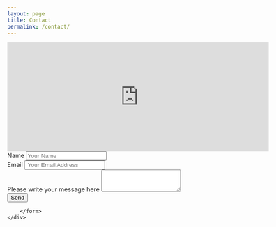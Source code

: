 ```yaml
---
layout: page
title: Contact
permalink: /contact/
---
```




<div class ="col-lg-8 col-sm-8">
	<div class="container-fluid">
		<iframe
		  width="600"
		  height="250"
		  frameborder="0" style="border:0"
		  src="https://www.google.com/maps/embed/v1/place?key=AIzaSyDmOyKpQ4tgIemHFTepmzEFSsgDGP1Rwxs
		    &q=14+Palmers+Rd,+London+E2+0SY,+Storbritannia">
		</iframe>
	</div>
</div>

<div class="contact-form col-xs-12 col-md-12">
	<div class="container-fluid">
		<form action="https://formspree.io/gaj.aubert@gmail.com">
			<div class="form-group">
				<label for="form-name-input">Name</label>
				<input type="text" class="form-control" id="form-name-input" placeholder="Your Name">
			</div>
			<div class="form-group">
				<label for="form-email-input">Email</label>
				<input type="email" class="form-control" id="form-email-input" placeholder=" Your Email Address">
			</div>
			<div class="form-group">
				<label for="form-text-input">Please write your message here </label>
				<textarea id="textarea" class="form-control" name="textarea" rows="3"></textarea>
			</div>
			<button type="submit" class="btn btn-default">Send</button>

		</form>
	</div>
</div>



